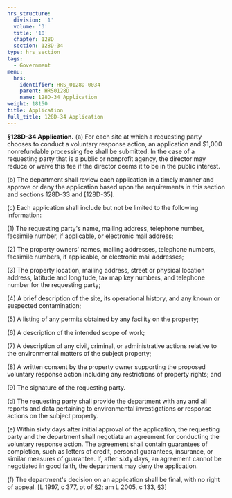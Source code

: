 ```yaml
---
hrs_structure:
  division: '1'
  volume: '3'
  title: '10'
  chapter: 128D
  section: 128D-34
type: hrs_section
tags:
  - Government
menu:
  hrs:
    identifier: HRS_0128D-0034
    parent: HRS0128D
    name: 128D-34 Application
weight: 18150
title: Application
full_title: 128D-34 Application
---
```

**§128D-34 Application.** (a) For each site at which a requesting party chooses to conduct a voluntary response action, an application and $1,000 nonrefundable processing fee shall be submitted. In the case of a requesting party that is a public or nonprofit agency, the director may reduce or waive this fee if the director deems it to be in the public interest.

(b) The department shall review each application in a timely manner and approve or deny the application based upon the requirements in this section and sections 128D-33 and [128D-35].

(c) Each application shall include but not be limited to the following information:

(1) The requesting party's name, mailing address, telephone number, facsimile number, if applicable, or electronic mail address;

(2) The property owners' names, mailing addresses, telephone numbers, facsimile numbers, if applicable, or electronic mail addresses;

(3) The property location, mailing address, street or physical location address, latitude and longitude, tax map key numbers, and telephone number for the requesting party;

(4) A brief description of the site, its operational history, and any known or suspected contamination;

(5) A listing of any permits obtained by any facility on the property;

(6) A description of the intended scope of work;

(7) A description of any civil, criminal, or administrative actions relative to the environmental matters of the subject property;

(8) A written consent by the property owner supporting the proposed voluntary response action including any restrictions of property rights; and

(9) The signature of the requesting party.

(d) The requesting party shall provide the department with any and all reports and data pertaining to environmental investigations or response actions on the subject property.

(e) Within sixty days after initial approval of the application, the requesting party and the department shall negotiate an agreement for conducting the voluntary response action. The agreement shall contain guarantees of completion, such as letters of credit, personal guarantees, insurance, or similar measures of guarantee. If, after sixty days, an agreement cannot be negotiated in good faith, the department may deny the application.

(f) The department's decision on an application shall be final, with no right of appeal. [L 1997, c 377, pt of §2; am L 2005, c 133, §3]